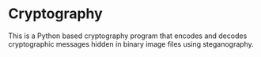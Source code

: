 # Cryptography
This is a Python based cryptography program that encodes and decodes cryptographic messages hidden in binary image files using steganography. 
